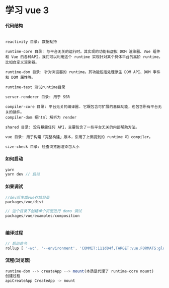 # 学习 vue 3
#### 代码结构
```

reactivity 目录: 数据劫持

runtime-core 目录: 与平台无关的运行时。其实现的功能有虚拟 DOM 渲染器、Vue 组件和 Vue 的各种API，我们可以利用这个 runtime 实现针对某个具体平台的高阶 runtime，比如自定义渲染器。

runtime-dom 目录: 针对浏览器的 runtime。其功能包括处理原生 DOM API、DOM 事件和 DOM 属性等。

runtime-test 测试runtime目录

server-renderer 目录: 用于 SSR

compiler-core 目录: 平台无关的编译器. 它既包含可扩展的基础功能，也包含所有平台无关的插件。
compiler-dom 把html 解析为 render

shared 目录: 没有暴露任何 API，主要包含了一些平台无关的内部帮助方法。

vue 目录: 用于构建「完整构建」版本，引用了上面提到的 runtime 和 compiler。

size-check 目录: 检查浏览器渲染包大小

```

#### 如何启动
```javascript
yarn
yarn dev // 启动
```

#### 如果调试
```javascript
//dev后生成vue存放目录
packages/vue/dist

// 这个目录下创建单个页面进行 demo 调试
packages/vue/examples/composition
 
```

#### 编译过程
```javascript
// 启动命令
rollup [ '-wc', '--environment', 'COMMIT:111d04f,TARGET:vue,FORMATS:global' ] { stdio: 'inherit' }
```

#### 流程(浏览器)
```javascript
runtime-dom --> createApp --> mount(本质是代理了 runtime-core mount)
创建过程
apiCreateApp CreateApp -> mount

```